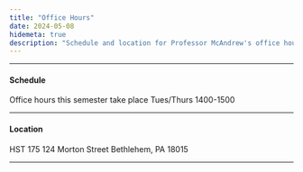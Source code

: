 ```yaml
---
title: "Office Hours"
date: 2024-05-08
hidemeta: true
description: "Schedule and location for Professor McAndrew's office hours."
---
```


--- 
#### Schedule

Office hours this semester take place Tues/Thurs 1400-1500

---

#### Location

HST 175
124 Morton Street
Bethlehem, PA 18015

---